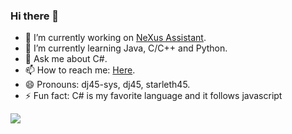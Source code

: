 ### Hi there 👋

- 🔭 I’m currently working on [NeXus Assistant](https://github.com/dj45-sys/NeXus-Assitant).
- 🌱 I’m currently learning Java, C/C++ and Python.
- 💬 Ask me about C#.
- 📫 How to reach me: [Here](https://whatitis.netlify.app/morepages/contacus/contactus).
- 😄 Pronouns: dj45-sys, dj45, starleth45.
- ⚡ Fun fact: C# is my favorite language and it follows javascript
<!-- 👯 I’m looking to collaborate on ...
- 🤔 I’m looking for help with ...-->
<img src="https://github-readme-stats.vercel.app/api?username=dj45-sys&&show_icons=true&title_color=ff8000&icon_color=bb2acf&text_color=daf7dc&bg_color=424242"/>

